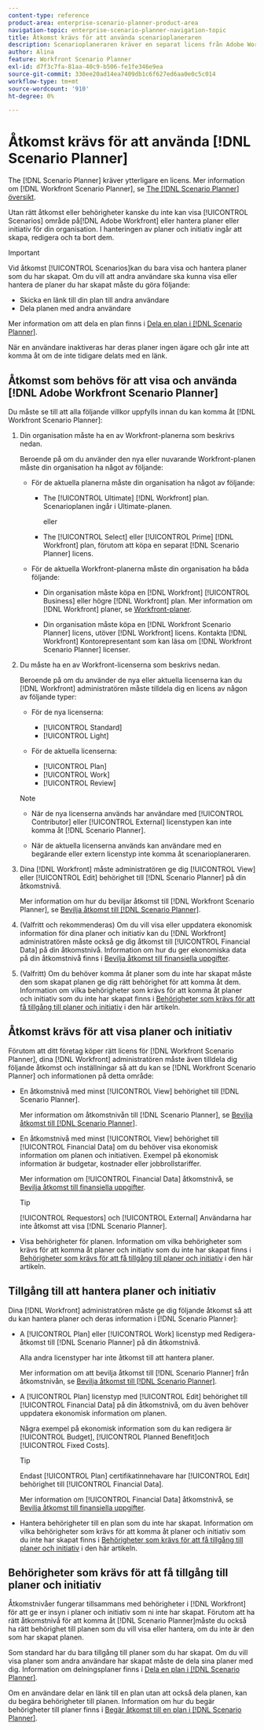 ```yaml
---
content-type: reference
product-area: enterprise-scenario-planner-product-area
navigation-topic: enterprise-scenario-planner-navigation-topic
title: Åtkomst krävs för att använda scenarioplaneraren
description: Scenarioplaneraren kräver en separat licens från Adobe Workfront och ytterligare åtkomst.
author: Alina
feature: Workfront Scenario Planner
exl-id: d7f3c7fa-81aa-40c9-b506-fe1fe346e9ea
source-git-commit: 330ee20ad14ea7409db1c6f627ed6aa0e0c5c014
workflow-type: tm+mt
source-wordcount: '910'
ht-degree: 0%

---
```


# Åtkomst krävs för att använda [!DNL Scenario Planner]

The [!DNL Scenario Planner] kräver ytterligare en licens. Mer information om [!DNL Workfront Scenario Planner], se [The [!DNL Scenario Planner] översikt](../scenario-planner/scenario-planner-overview.md).

<!--
might need to add information about the permissions to plans/ initiatives if those will be coming later?
-->

Utan rätt åtkomst eller behörigheter kanske du inte kan visa [!UICONTROL Scenarios] område på[!DNL  Adobe Workfront] eller hantera planer eller initiativ för din organisation. I hanteringen av planer och initiativ ingår att skapa, redigera och ta bort dem.

>[!IMPORTANT]
>
>Vid åtkomst [!UICONTROL Scenarios]kan du bara visa och hantera planer som du har skapat. Om du vill att andra användare ska kunna visa eller hantera de planer du har skapat måste du göra följande:
>
>* Skicka en länk till din plan till andra användare
>* Dela planen med andra användare
>
>  Mer information om att dela en plan finns i [Dela en plan i [!DNL Scenario Planner]](../scenario-planner/share-a-plan.md).
>
>När en användare inaktiveras har deras planer ingen ägare och går inte att komma åt om de inte tidigare delats med en länk.

## Åtkomst som behövs för att visa och använda [!DNL Adobe Workfront Scenario Planner]

Du måste se till att alla följande villkor uppfylls innan du kan komma åt [!DNL Workfront Scenario Planner]:

1. Din organisation måste ha en av Workfront-planerna som beskrivs nedan.

   Beroende på om du använder den nya eller nuvarande Workfront-planen måste din organisation ha något av följande:

   * För de aktuella planerna måste din organisation ha något av följande:

      * The [!UICONTROL Ultimate] [!DNL Workfront] plan. Scenarioplanen ingår i Ultimate-planen.

        eller

      * The [!UICONTROL Select] eller [!UICONTROL Prime] [!DNL Workfront] plan, förutom att köpa en separat [!DNL Scenario Planner] licens.

   * För de aktuella Workfront-planerna måste din organisation ha båda följande:

      * Din organisation måste köpa en [!DNL Workfront] [!UICONTROL Business] eller högre [!DNL Workfront] plan. Mer information om [!DNL Workfront] planer, se [Workfront-planer](https://workfront.com/plans).

      * Din organisation måste köpa en [!DNL Workfront Scenario Planner] licens, utöver [!DNL Workfront] licens. Kontakta [!DNL Workfront] Kontorepresentant som kan läsa om [!DNL Workfront Scenario Planner] licenser.

1. Du måste ha en av Workfront-licenserna som beskrivs nedan.

   Beroende på om du använder de nya eller aktuella licenserna kan du [!DNL Workfront] administratören måste tilldela dig en licens av någon av följande typer:

   * För de nya licenserna:
      * [!UICONTROL Standard]
      * [!UICONTROL Light]

   * För de aktuella licenserna:

      * [!UICONTROL Plan]
      * [!UICONTROL Work]
      * [!UICONTROL Review]

   >[!NOTE]
   > 
   >* När de nya licenserna används har användare med [!UICONTROL Contributor] eller [!UICONTROL External] licenstypen kan inte komma åt [!DNL Scenario Planner].
   >
   >* När de aktuella licenserna används kan användare med en begärande eller extern licenstyp inte komma åt scenarioplaneraren.

1. Dina [!DNL Workfront] måste administratören ge dig [!UICONTROL View] eller [!UICONTROL Edit] behörighet till [!DNL Scenario Planner] på din åtkomstnivå.

   Mer information om hur du beviljar åtkomst till [!DNL Workfront Scenario Planner], se [Bevilja åtkomst till [!DNL Scenario Planner]](../administration-and-setup/add-users/configure-and-grant-access/grant-access-sp.md).

1. (Valfritt och rekommenderas) Om du vill visa eller uppdatera ekonomisk information för dina planer och initiativ kan du [!DNL Workfront] administratören måste också ge dig åtkomst till [!UICONTROL Financial Data] på din åtkomstnivå. Information om hur du ger ekonomiska data på din åtkomstnivå finns i [Bevilja åtkomst till finansiella uppgifter](../administration-and-setup/add-users/configure-and-grant-access/grant-access-financial.md).

1. (Valfritt) Om du behöver komma åt planer som du inte har skapat måste den som skapat planen ge dig rätt behörighet för att komma åt dem. Information om vilka behörigheter som krävs för att komma åt planer och initiativ som du inte har skapat finns i [Behörigheter som krävs för att få tillgång till planer och initiativ](#permissions-needed-to-access-plans-and-initiatives) i den här artikeln.

<!--this used to be true but not anymore:
  <li data-mc-conditions="QuicksilverOrClassic.Draft mode"> <p>(NOTE: this is no longer needed) </p> <p>Your Workfront administrator must assign you a layout template that includes the Scenarios area in the Main Menu. </p> <p>For information about customizing the Main Menu in a layout template, see <a href="../administration-and-setup/customize-workfront/use-layout-templates/customize-main-menu.md" class="MCXref xref" xrefformat="{para}">Customize the Main Menu using a layout template</a>. </p> <p>For information about assigning users to a Layout Template, see <a href="../administration-and-setup/customize-workfront/use-layout-templates/assign-users-to-layout-template.md" class="MCXref xref" xrefformat="{para}">Assign users to a layout template</a>.</p> </li>
  -->

## Åtkomst krävs för att visa planer och initiativ

Förutom att ditt företag köper rätt licens för [!DNL Workfront Scenario Planner], dina [!DNL Workfront] administratören måste även tilldela dig följande åtkomst och inställningar så att du kan se [!DNL Workfront Scenario Planner] och informationen på detta område:

* En åtkomstnivå med minst [!UICONTROL View] behörighet till [!DNL Scenario Planner].

  Mer information om åtkomstnivån till [!DNL Scenario Planner], se [Bevilja åtkomst till [!DNL Scenario Planner]](../administration-and-setup/add-users/configure-and-grant-access/grant-access-sp.md).

* En åtkomstnivå med minst [!UICONTROL View] behörighet till [!UICONTROL Financial Data] om du behöver visa ekonomisk information om planen och initiativen. Exempel på ekonomisk information är budgetar, kostnader eller jobbrollstariffer.

  Mer information om [!UICONTROL Financial Data] åtkomstnivå, se [Bevilja åtkomst till finansiella uppgifter](../administration-and-setup/add-users/configure-and-grant-access/grant-access-financial.md).

  >[!TIP]
  >
  >[!UICONTROL Requestors] och [!UICONTROL External] Användarna har inte åtkomst att visa [!DNL Scenario Planner].

* Visa behörigheter för planen. Information om vilka behörigheter som krävs för att komma åt planer och initiativ som du inte har skapat finns i [Behörigheter som krävs för att få tillgång till planer och initiativ](#permissions-needed-to-access-plans-and-initiatives) i den här artikeln.

## Tillgång till att hantera planer och initiativ

Dina [!DNL Workfront] administratören måste ge dig följande åtkomst så att du kan hantera planer och deras information i [!DNL Scenario Planner]:

* A [!UICONTROL Plan] eller [!UICONTROL Work] licenstyp med Redigera-åtkomst till [!DNL Scenario Planner] på din åtkomstnivå.

  Alla andra licenstyper har inte åtkomst till att hantera planer.

  Mer information om att bevilja åtkomst till [!DNL Scenario Planner] från åtkomstnivån, se [Bevilja åtkomst till [!DNL Scenario Planner]](../administration-and-setup/add-users/configure-and-grant-access/grant-access-sp.md).

* A [!UICONTROL Plan] licenstyp med [!UICONTROL Edit] behörighet till [!UICONTROL Financial Data] på din åtkomstnivå, om du även behöver uppdatera ekonomisk information om planen.

  Några exempel på ekonomisk information som du kan redigera är [!UICONTROL Budget], [!UICONTROL Planned Benefit]och [!UICONTROL Fixed Costs].

  >[!TIP]
  >
  >Endast [!UICONTROL Plan] certifikatinnehavare har [!UICONTROL Edit] behörighet till [!UICONTROL Financial Data].

  Mer information om [!UICONTROL Financial Data] åtkomstnivå, se [Bevilja åtkomst till finansiella uppgifter](../administration-and-setup/add-users/configure-and-grant-access/grant-access-financial.md).

* Hantera behörigheter till en plan som du inte har skapat. Information om vilka behörigheter som krävs för att komma åt planer och initiativ som du inte har skapat finns i [Behörigheter som krävs för att få tillgång till planer och initiativ](#permissions-needed-to-access-plans-and-initiatives) i den här artikeln.

## Behörigheter som krävs för att få tillgång till planer och initiativ

Åtkomstnivåer fungerar tillsammans med behörigheter i [!DNL Workfront] för att ge er insyn i planer och initiativ som ni inte har skapat. Förutom att ha rätt åtkomstnivå för att komma åt [!DNL Scenario Planner]måste du också ha rätt behörighet till planen som du vill visa eller hantera, om du inte är den som har skapat planen.

Som standard har du bara tillgång till planer som du har skapat. Om du vill visa planer som andra användare har skapat måste de dela sina planer med dig. Information om delningsplaner finns i [Dela en plan i [!DNL Scenario Planner]](../scenario-planner/share-a-plan.md).

Om en användare delar en länk till en plan utan att också dela planen, kan du begära behörigheter till planen. Information om hur du begär behörigheter till planer finns i [Begär åtkomst till en plan i [!DNL Scenario Planner]](../scenario-planner/request-access-to-plan.md).


